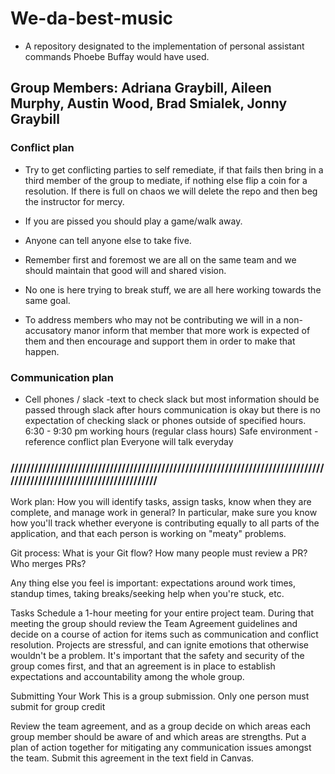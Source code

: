 # We-da-best-music
* A repository designated to the implementation of personal assistant commands Phoebe Buffay would have used. 
## Group Members: Adriana Graybill, Aileen Murphy, Austin Wood, Brad Smialek, Jonny Graybill

### Conflict plan

* Try to get conflicting parties to self remediate, if that fails then bring in a third member of the group to mediate, if nothing else flip a coin for a resolution. If there is full on chaos we will delete the repo and then beg the instructor for mercy.

* If you are pissed you should play a game/walk away.

* Anyone can tell anyone else to take five.

* Remember first and foremost we are all on the same team and we should maintain that good will and shared vision.

* No one is here trying to break stuff, we are all here working towards the same goal.

* To address members who may not be contributing we will in a non-accusatory manor inform that member that more work is expected of them and then encourage and support them in order to make that happen.

### Communication plan

* Cell phones / slack -text to check slack but most information should be passed through slack after hours communication is okay but there is no expectation of checking slack or phones outside of specified hours. 6:30 - 9:30 pm working hours (regular class hours) Safe environment - reference conflict plan Everyone will talk everyday
### ////////////////////////////////////////////////////////////////////////////////////////////////////////////////////
Work plan: How you will identify tasks, assign tasks, know when they are complete, and manage work in general? In particular, make sure you know how you'll track whether everyone is contributing equally to all parts of the application, and that each person is working on "meaty" problems.

Git process: What is your Git flow? How many people must review a PR? Who merges PRs?

Any thing else you feel is important: expectations around work times, standup times, taking breaks/seeking help when you're stuck, etc.

Tasks
Schedule a 1-hour meeting for your entire project team. During that meeting the group should review the Team Agreement guidelines and decide on a course of action for items such as communication and conflict resolution. Projects are stressful, and can ignite emotions that otherwise wouldn't be a problem. It's important that the safety and security of the group comes first, and that an agreement is in place to establish expectations and accountability among the whole group.

Submitting Your Work
This is a group submission. Only one person must submit for group credit

Review the team agreement, and as a group decide on which areas each group member should be aware of and which areas are strengths. Put a plan of action together for mitigating any communication issues amongst the team. Submit this agreement in the text field in Canvas.
